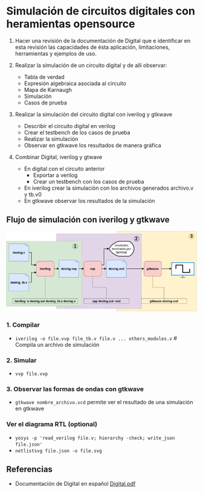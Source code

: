 # Simulación de circuitos digitales con heramientas opensource

1. Hacer una revisión de la documentación de Digital que e identificar en esta revisión
las capacidades de ésta aplicación, limitaciones, herramientas y ejemplos de uso.

2. Realizar la simulación de un circuito digital y de allí observar:
    * Tabla de verdad
    * Expresión algebraica asociada al circuito
    * Mapa de Karnaugh
    * Simulación
    * Casos de prueba

3. Realizar la simulación del circuito digital con iverilog y gtkwave
    * Describir el circuito digital en verilog
    * Crear el testbench de los casos de prueba
    * Realizar la simulación
    * Observar en gtkwave los resultados de manera gráfica


4. Combinar Digital, iverilog y gtwave
    * En digital con el circuito anterior
        * Exportar a verilog
        * Crear un testbench con los casos de prueba
    * En iverilog crear la simulación con los archivos generados archivo.v y tb.v0
    * En gtkwave observar los resultados de la simulación

## Flujo de simulación con iverilog y gtkwave

![Flujo de simulación](img/simulation-process.drawio.png)


### 1. Compilar

* `iverilog -o file.vvp file_tb.v file.v ... others_modules.v` # Compila un archivo de simulación

### 2. Simular

* `vvp file.vvp`

### 3. Observar las formas de ondas con gtkwave

* `gtkwave nombre_archivo.vcd` permite ver el resultado de una simulación en gtkwave

### Ver el diagrama RTL (optional)

* `yosys -p 'read_verilog file.v; hierarchy -check; write_json file.json'`
* `netlistsvg file.json -o file.svg`

## Referencias

* Documentación de Digital en español [Digital.pdf](https://github.com/hneemann/Digital/releases/download/v0.30/Doc_Espanol.pdf)
